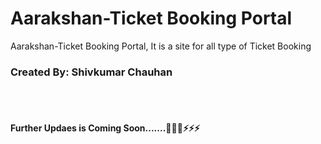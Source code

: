 <h1>Aarakshan-Ticket Booking Portal</h1>
<p>Aarakshan-Ticket Booking Portal, It is a site for all type of Ticket Booking</p>
<h3>Created By: Shivkumar Chauhan</h3>
<br/>
<br/>
<h4>
Further Updaes is Coming Soon.......🚀🚀🚀⚡⚡⚡
</h4>